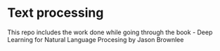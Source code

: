 # Text processing
This repo includes the work done while going through the book - Deep Learning for Natural Language Procesing by Jason Brownlee
